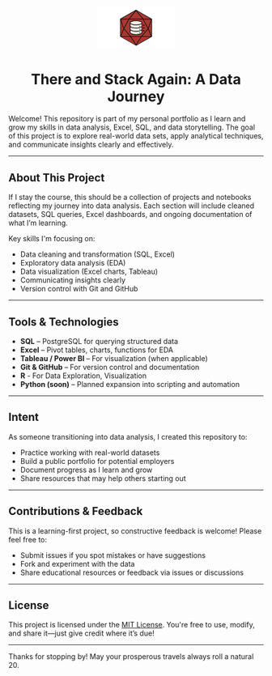 <p align="center">
  <img src="Assets/Logo.png" alt="Project Overview" width="150">
</p>

<h1 align="center">There and Stack Again: A Data Journey</h1>

Welcome! This repository is part of my personal portfolio as I learn and grow my skills in data analysis, Excel, SQL, and data storytelling. The goal of this project is to explore real-world data sets, apply analytical techniques, and communicate insights clearly and effectively.

---

## About This Project

If I stay the course, this should be a collection of projects and notebooks reflecting my journey into data analysis. Each section will include cleaned datasets, SQL queries, Excel dashboards, and ongoing documentation of what I’m learning.

Key skills I'm focusing on:
- Data cleaning and transformation (SQL, Excel)
- Exploratory data analysis (EDA)
- Data visualization (Excel charts, Tableau)
- Communicating insights clearly
- Version control with Git and GitHub

---

## Tools & Technologies

- **SQL** – PostgreSQL for querying structured data
- **Excel** – Pivot tables, charts, functions for EDA
- **Tableau / Power BI** – For visualization (when applicable)
- **Git & GitHub** – For version control and documentation
- **R** - For Data Exploration, Visualization
- **Python (soon)** – Planned expansion into scripting and automation

---


##  Intent

As someone transitioning into data analysis, I created this repository to:
- Practice working with real-world datasets
- Build a public portfolio for potential employers
- Document progress as I learn and grow
- Share resources that may help others starting out


---

##  Contributions & Feedback

This is a learning-first project, so constructive feedback is welcome! Please feel free to:
- Submit issues if you spot mistakes or have suggestions
- Fork and experiment with the data
- Share educational resources or feedback via issues or discussions

---

##  License

This project is licensed under the [MIT License](./LICENSE). You're free to use, modify, and share it—just give credit where it’s due!

---

Thanks for stopping by! May your prosperous travels always roll a natural 20.
